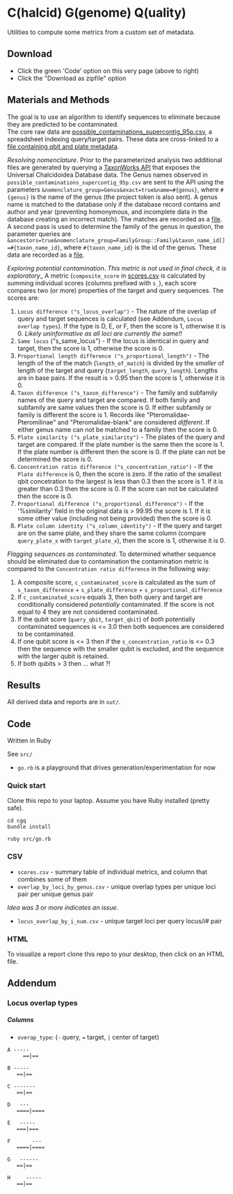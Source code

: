 # C(halcid) G(genome) Q(uality)

Utilities to compute some metrics from a custom set of metadata.

## Download

* Click the green 'Code' option on this very page (above to right)
* Click the "Download as zipfile" option

## Materials and Methods

The goal is to use an algorithm to identify sequences to eliminate because they are predicted to be contaminated.  
The core raw data are [possible_contaminations_supercontig_95p.csv](data/working/possible_contaminations_supercontig_95p.csv), a spreadsheet indexing query/target pairs. These data are cross-linked to a [file containing qbit and plate metadata](data/working/plates.csv). 

_Resolving nomenclature_. Prior to the parameterized analysis two additional files are generated by querying a [TaxonWorks API](https://sfg.taxonworks.org/api/v1/) that exposes the Universal Chalcidoidea Database data. The Genus names observed in `possible_contaminations_supercontig_95p.csv` are sent to the API using the parameters `&nomenclature_group=Genus&exact=true&name=#{genus}`, where `#{genus}` is the name of the genus (the project token is also sent). A genus name is matched to the database only if the database record contains and author and year (preventing homonymous, and incomplete data in the database creating an incorrect match). The matches are recorded as a [file](data/working/dervied/ucd_genus_ids.csv). A second pass is used to determine the family of the genus in question, the parameter queries are `&ancestors=true&nomenclature_group=FamilyGroup::Family&taxon_name_id[]=#{taxon_name_id}`, where `#{taxon_name_id}` is the id of the genus. These data are recorded as a [file](data/working/derived/family_metadata.json).

_Exploring potential contamination_.  _This metric is not used in final check, it is exploratory__ A metric (`composite_score` in [scores.csv](out/csv/scores.csv) is calculated by summing individual scores (columns prefixed with `s_`), each score compares two (or more) properties of the target and query sequences. The scores are:
1. `Locus difference ("s_locus_overlap")` - The nature of the overlap of query and target sequences is calculated (see Addendum, `Locus overlap types`).  If the type is D, E, or F, then the score is 1, otherwise it is 0.  _Likely uninformative as all loci are currently the same!!_
2. `Same locus` ("s_same_locus") - If the locus is identical in query and target, then the score is 1, otherwise the score is 0.
3. `Proportional length difference ("s_proportional_length")` - The length of the of the match (`length_of_match`) is divided by the _smaller_ of  length of the target and query (`target_length`, `query_length`). Lengths are in base pairs. If the result is > 0.95 then the score is 1, otherwise it is 0.  
4. `Taxon difference ("s_taxon_difference")` - The family and subfamily names of the query and target are compared.  If both family and subfamily are same values then the score is 0.  If either subfamily or family is different the score is 1. Records like "Pteromalidae-Pteromilinae" and "Pteromalidae-blank" are considered _different_.  If either genus name can not be matched to a family then the score is 0.
5. `Plate similarity ("s_plate_similarity")` - The plates of the query and target are compared. If the plate number is the same then the score is 1.  If the plate number is different then the score is 0.  If the plate can not be determined the score is 0.
6. `Concentration ratio difference ("s_concentration_ratio")` - If the `Plate difference` is 0, then the score is zero.  If the ratio of the smallest qbit concetration to the largest is less than 0.3 then the score is 1.  If it is greater than 0.3 then the score is 0.  If the score can not be calculated then the score is 0.
7. `Proportional difference ("s_proportional_difference")` - If the '%similarity' field in the original data is > 99.95 the score is 1.  If it is some other value (including not being provided) then the score is 0.
8. `Plate column identity ("s_column_identity")` - If the query and target are on the same plate, and they share the same column (compare `query_plate_x` with `target_plate_x`), then the score is 1, otherwise it is 0. 

_Flagging sequences as contaminated_. To determined whether sequence should be eliminated due to contamination the contamination metric is compared to the `Concentration ratio difference` in the following way:
1. A composite score, `c_contaminated_score` is calculated as the sum of `s_taxon_difference` + `s_plate_difference` + `s_proportional_difference`
2. If `c_contaminated_score` equals 3, then both query and target are conditionally considered _potentially_ contaminated.  If the score is not equal to 4 they are not considered contaminated.
3. If the qubit score (`query_qbit`, `target_qbit`) of _both_ potentially contaminated sequences is <= 3.0 then both sequences are considered to be contaminated.
4. If one qubit score is <= 3 then if the `s_concentration_ratio` is <= 0.3 then the sequence with the smaller qubit is excluded, and the sequence with the larger qubit is retained.
5. If both qubits > 3 then ... what ?! 

## Results

All derived data and reports are in `out/`.

## Code

Written in Ruby

See `src/`

* `go.rb` is a playground that drives generation/experimentation for now 

### Quick start

Clone this repo to your laptop.  Assume you have Ruby installed (pretty safe).

```
cd cgq
bundle install

ruby src/go.rb
```

### CSV
* `scores.csv` - summary table of individual metrics, and column that combines some of them
* `overlap_by_loci_by_genus.csv` - unique overlap types per unique loci pair per unique genus pair

_Idea was 3 or more indicates an issue._
* `locus_overlap_by_i_num.csv` - unique target loci per query locus/i# pair 

### HTML
To visualize a report clone this repo to your desktop, then click on an HTML file.

## Addendum 

### Locus overlap types

##### Columns
* `overap_type`: (`-` query, `=` target, `|` center of target)
```
A -----
     ==|==

B ----- 
   ==|==

C ------- 
   ==|==

D   --- 
   ====|====

E   ----- 
   ===|===

F       --- 
   ====|====

G   ------
   ==|== 

H     -----
   ==|== 
``` 
